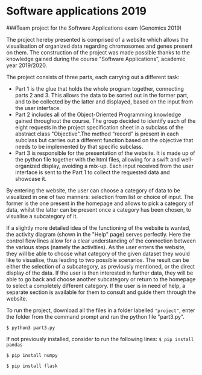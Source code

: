 # Software applications 2019
###Team project for the Software Applications exam (Genomics 2019)

The project hereby presented is comprised of a website which allows the visualisation of organized data regarding chromosomes and genes present on them. The construction of the project was made possible thanks to the knowledge gained during the course "Software Applications", academic year 2019/2020.

The project consists of three parts, each carrying out a different task:

- Part 1 is the glue that holds the whole program together, connecting parts 2 and 3. This allows the data to be sorted out in the former part, and to be collected by the latter and displayed, based on the input from the user interface.
- Part 2 includes all of the Object-Oriented Programming knowledge gained throughout the course. The group decided to identify each of the eight requests in the project specification sheet in a subclass of the abstract class "Objective".The method “record” is present in each subclass but carries out a different function based on the objective that needs to be implemented by that specific subclass.
- Part 3 is responsible for the presentation of the website. It is made up of the python file together with the html files, allowing for a swift and well-organized display, avoiding a mix-up. Each input received from the user interface is sent to the Part 1 to collect the requested data and showcase it. 

By entering the website, the user can choose a category of data to be visualized in one of two manners: selection from list or choice of input. The former is the one present in the homepage and allows to pick a category of data, whilst the latter can be present once a category has been chosen, to visualise a subcategory of it.

If a slightly more detailed idea of the functioning of the website is wanted, the activity diagram (shown in the "Help" page) serves perfectly. Here the control flow lines allow for a clear understanding of the connection between the various steps (namely the activities). As the user enters the website, they will be able to choose what category of the given dataset they would like to visualise, thus leading to two possible scenarios.
The result can be either the selection of a subcategory, as previously mentioned, or the direct display of the data. If the user is then interested in further data, they will be able to go back and choose another subcategory or return to the homepage to select a completely different category. If the user is in need of help, a separate section is available for them to consult and guide them through the website.

To run the project, download all the files in a folder labelled `"project"`, enter the folder from the command prompt and run the python file "part3.py". 

`$ python3 part3.py`

If not previously installed, consider to run the following lines:
`$ pip install pandas`

`$ pip install numpy`

`$ pip install flask`

